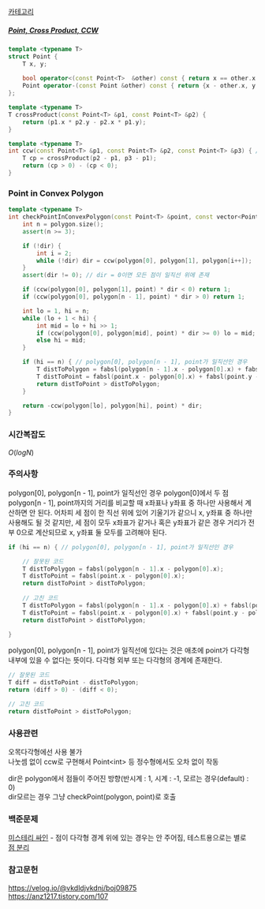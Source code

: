 [카테고리](/README.md)
##### [Point, Cross Product, CCW](/기하학/Cross%20Product,%20CCW.md)
```cpp
template <typename T>
struct Point {
    T x, y;
    
    bool operator<(const Point<T>  &other) const { return x == other.x ? y < other.y : x < other.x; }
    Point operator-(const Point &other) const { return {x - other.x, y - other.y}; }
};

template <typename T>
T crossProduct(const Point<T> &p1, const Point<T> &p2) {
    return (p1.x * p2.y - p2.x * p1.y);
}

template <typename T>
int ccw(const Point<T> &p1, const Point<T> &p2, const Point<T> &p3) { // -1 : 시계, 0 : 일직선, 1 : 반시계
    T cp = crossProduct(p2 - p1, p3 - p1);
    return (cp > 0) - (cp < 0);
}
```
### Point in Convex Polygon
```cpp
template <typename T>
int checkPointInConvexPolygon(const Point<T> &point, const vector<Point<T> > &polygon, int dir=0) { // -1 : 내부, 0 : 경계, 1 : 외부
    int n = polygon.size();
    assert(n >= 3);

    if (!dir) {
        int i = 2;
        while (!dir) dir = ccw(polygon[0], polygon[1], polygon[i++]);
    }
    assert(dir != 0); // dir = 0이면 모든 점이 일직선 위에 존재

    if (ccw(polygon[0], polygon[1], point) * dir < 0) return 1;
    if (ccw(polygon[0], polygon[n - 1], point) * dir > 0) return 1;

    int lo = 1, hi = n;
    while (lo + 1 < hi) {
        int mid = lo + hi >> 1;
        if (ccw(polygon[0], polygon[mid], point) * dir >= 0) lo = mid;
        else hi = mid;
    }

    if (hi == n) { // polygon[0], polygon[n - 1], point가 일직선인 경우
        T distToPolygon = fabsl(polygon[n - 1].x - polygon[0].x) + fabsl(polygon[n - 1].y - polygon[0].y);
        T distToPoint = fabsl(point.x - polygon[0].x) + fabsl(point.y - polygon[0].y);
        return distToPoint > distToPolygon;
    }

    return -ccw(polygon[lo], polygon[hi], point) * dir;
}
```
### 시간복잡도 
$O(logN)$   

### 주의사항
polygon[0], polygon[n - 1], point가 일직선인 경우 polygon[0]에서 두 점 polygon[n - 1], point까지의 거리를 비교할 때 x좌표나 y좌표 중 하나만 사용해서 계산하면 안 된다. 어차피 세 점이 한 직선 위에 있어 기울기가 같으니 x, y좌표 중 하나만 사용해도 될 것 같지만, 세 점이 모두 x좌표가 같거나 혹은 y좌표가 같은 경우 거리가 전부 0으로 계산되므로 x, y좌표 둘 모두를 고려해야 된다.
```cpp
if (hi == n) { // polygon[0], polygon[n - 1], point가 일직선인 경우

    // 잘못된 코드
    T distToPolygon = fabsl(polygon[n - 1].x - polygon[0].x);
    T distToPoint = fabsl(point.x - polygon[0].x);
    return distToPoint > distToPolygon;
    
    // 고친 코드
    T distToPolygon = fabsl(polygon[n - 1].x - polygon[0].x) + fabsl(polygon[n - 1].y - polygon[0].y);
    T distToPoint = fabsl(point.x - polygon[0].x) + fabsl(point.y - polygon[0].y);
    return distToPoint > distToPolygon;

}
```
polygon[0], polygon[n - 1], point가 일직선에 있다는 것은 애초에 point가 다각형 내부에 있을 수 없다는 뜻이다. 다각형 외부 또는 다각형의 경계에 존재한다.

```cpp
// 잘못된 코드
T diff = distToPoint - distToPolygon;
return (diff > 0) - (diff < 0);

// 고친 코드
return distToPoint > distToPolygon;
```

### 사용관련
오목다각형에선 사용 불가   
나눗셈 없이 ccw로 구현해서 Point\<int> 등 정수형에서도 오차 없이 작동

dir은 polygon에서 점들이 주어진 방향(반시계 : 1, 시계 : -1, 모르는 경우(default) : 0)   
dir모르는 경우 그냥 checkPoint(polygon, point)로 호출   

### 백준문제
[미스테리 싸인](https://www.acmicpc.net/problem/20670) - 점이 다각형 경계 위에 있는 경우는 안 주어짐, 테스트용으로는 별로   
[점 분리](https://www.acmicpc.net/problem/3878)

### 참고문헌
https://velog.io/@vkdldjvkdnj/boj09875   
https://anz1217.tistory.com/107